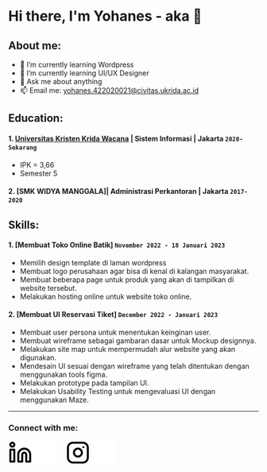 # Hi there, I'm Yohanes - aka 👋
## About me:
- 🔭 I’m currently learning Wordpress
- 🌱 I’m currently learning UI/UX Designer
- 💬 Ask me about anything
- 📫 Email me: yohanes.422020021@civitas.ukrida.ac.id

## Education:

#### 1. [Universitas Kristen Krida Wacana](https://ukrida.ac.id/) | Sistem Informasi | Jakarta `2020-Sekarang`
   - IPK = 3,66
   - Semester 5
 #### 2. [SMK WIDYA MANGGALA]| Administrasi Perkantoran | Jakarta `2017-2020`

## Skills:
#### 1. [Membuat Toko Online Batik]  `November 2022 - 18 Januari 2023`
   - Memilih design template di laman wordpress
   - Membuat logo perusahaan agar bisa di kenal di kalangan masyarakat.
   - Membuat beberapa page untuk produk yang akan di tampilkan di website tersebut.
   - Melakukan hosting online untuk website toko online.
#### 2. [Membuat UI Reservasi Tiket] `December 2022 - Januari 2023`
   - Membuat user persona untuk menentukan keinginan user.
   - Membuat wireframe sebagai gambaran dasar untuk Mockup designnya.
   - Melakukan site map untuk mempermudah alur website yang akan digunakan.
   - Mendesain UI sesuai dengan wireframe yang telah ditentukan dengan menggunakan tools figma.
   - Melakukan prototype pada tampilan UI.
   - Melakukan Usability Testing untuk mengevaluasi UI dengan menggunakan Maze.
---

### Connect with me:

[![website](./img/linkedin-light.svg)](https://www.linkedin.com/in/yohanes-wijaya-165046245/#gh-light-mode-only)
[![website](./img/linkedin-dark.svg)](https://www.linkedin.com/in/yohanes-wijaya-165046245/#gh-dark-mode-only)
&nbsp;&nbsp;
[![website](./img/instagram-light.svg)](https://www.instagram.com/yowi2410#gh-light-mode-only)
[![website](./img/instagram-dark.svg)](https://www.instagram.com/yowi2410#gh-dark-mode-only)



[webdev]: https://github.com/vincentwidyan/vincentwidyan
